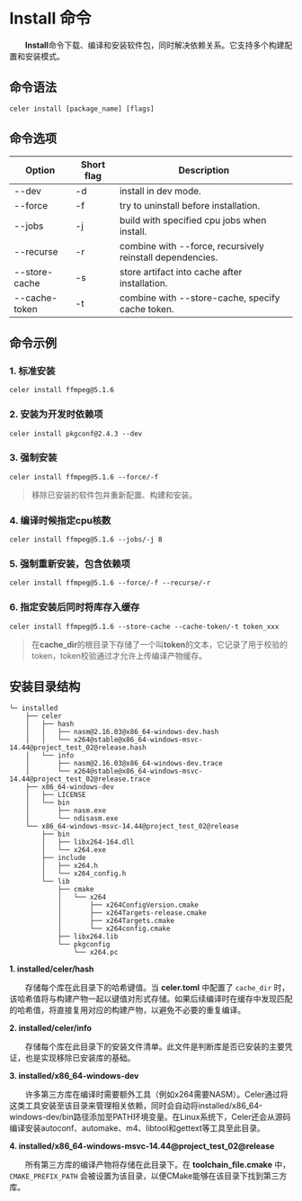 # Install 命令

&emsp;&emsp;**Install**命令下载、编译和安装软件包，同时解决依赖关系。它支持多个构建配置和安装模式。

## 命令语法

```shell
celer install [package_name] [flags]  
```

## 命令选项

| Option	        | Short flag | Description                                              |
| ----------------- | ---------- | ---------------------------------------------------------|
| --dev             | -d         | install in dev mode.                                     |
| --force	        | -f	     | try to uninstall before installation.                    |
| --jobs	        | -j	     | build with specified cpu jobs when install.              |
| --recurse	        | -r	     | combine with --force, recursively reinstall dependencies.|
| --store-cache     | -s         | store artifact into cache after installation.            |
| --cache-token     | -t         | combine with --store-cache, specify cache token.         |

## 命令示例

### 1. 标准安装

```shell
celer install ffmpeg@5.1.6
```

### 2. 安装为开发时依赖项

```shell
celer install pkgconf@2.4.3 --dev  
```

### 3. 强制安装

```shell
celer install ffmpeg@5.1.6 --force/-f
```
>移除已安装的软件包并重新配置、构建和安装。

### 4. 编译时候指定cpu核数

```shell
celer install ffmpeg@5.1.6 --jobs/-j 8
```

### 5. 强制重新安装，包含依赖项

```shell
celer install ffmpeg@5.1.6 --force/-f --recurse/-r
```

### 6. 指定安装后同时将库存入缓存

```shell
celer install ffmpeg@5.1.6 --store-cache --cache-token/-t token_xxx
```

>在**cache_dir**的根目录下存储了一个叫**token**的文本，它记录了用于校验的token，token校验通过才允许上传编译产物缓存。

## 安装目录结构

```
└─ installed
    ├── celer
    │   ├── hash
    │   │   ├── nasm@2.16.03@x86_64-windows-dev.hash
    │   │   └── x264@stable@x86_64-windows-msvc-14.44@project_test_02@release.hash
    │   └── info
    │       ├── nasm@2.16.03@x86_64-windows-dev.trace
    │       └── x264@stable@x86_64-windows-msvc-14.44@project_test_02@release.trace
    ├── x86_64-windows-dev
    │   ├── LICENSE
    │   └── bin
    │       ├── nasm.exe
    │       └── ndisasm.exe
    └── x86_64-windows-msvc-14.44@project_test_02@release
        ├── bin
        │   ├── libx264-164.dll
        │   └── x264.exe
        ├── include
        │   ├── x264.h
        │   └── x264_config.h
        └── lib
            ├── cmake
            │   └── x264
            │       ├── x264ConfigVersion.cmake
            │       ├── x264Targets-release.cmake
            │       ├── x264Targets.cmake
            │       └── x264config.cmake
            ├── libx264.lib
            └── pkgconfig
                └── x264.pc
```

**1. installed/celer/hash**  

&emsp;&emsp;存储每个库在此目录下的哈希键值。当 **celer.toml** 中配置了 `cache_dir` 时，该哈希值将与构建产物一起以键值对形式存储。如果后续编译时在缓存中发现匹配的哈希值，将直接复用对应的构建产物，以避免不必要的重复编译。 

**2. installed/celer/info** 

&emsp;&emsp;存储每个库在此目录下的安装文件清单。此文件是判断库是否已安装的主要凭证，也是实现移除已安装库的基础。  

**3. installed/x86_64-windows-dev** 

&emsp;&emsp;许多第三方库在编译时需要额外工具（例如x264需要NASM）。Celer通过将这类工具安装至该目录来管理相关依赖，同时会自动将installed/x86_64-windows-dev/bin路径添加至PATH环境变量。在Linux系统下，Celer还会从源码编译安装autoconf、automake、m4、libtool和gettext等工具至此目录。

**4. installed/x86_64-windows-msvc-14.44@project_test_02@release** 

&emsp;&emsp;所有第三方库的编译产物将存储在此目录下。在 **toolchain_file.cmake** 中，`CMAKE_PREFIX_PATH` 会被设置为该目录，以便CMake能够在该目录下找到第三方库。
